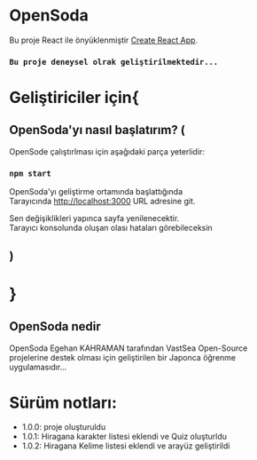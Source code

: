# OpenSoda
Bu proje React ile önyüklenmiştir [Create React App](https://github.com/facebook/create-react-app).

### `Bu proje deneysel olrak geliştirilmektedir...`
# Geliştiriciler için{
## OpenSoda'yı nasıl başlatırım? (

OpenSode çalıştırlması için aşağıdaki parça yeterlidir:

### `npm start`

OpenSoda'yı geliştirme ortamında başlattığında\
Tarayıcında [http://localhost:3000](http://localhost:3000) URL adresine git.

Sen değişiklikleri yapınca sayfa yenilenecektir.\
Tarayıcı konsolunda oluşan olası hataları görebileceksin
## )
# }
## OpenSoda nedir
OpenSoda Egehan KAHRAMAN tarafından VastSea Open-Source projelerine destek olması için geliştirilen bir Japonca öğrenme uygulamasıdır...

# Sürüm notları:
- 1.0.0: proje oluşturuldu
- 1.0.1: Hiragana karakter listesi eklendi ve Quiz oluşturldu
- 1.0.2: Hiragana Kelime listesi eklendi ve arayüz geliştirildi
